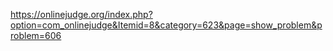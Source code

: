 https://onlinejudge.org/index.php?option=com_onlinejudge&Itemid=8&category=623&page=show_problem&problem=606